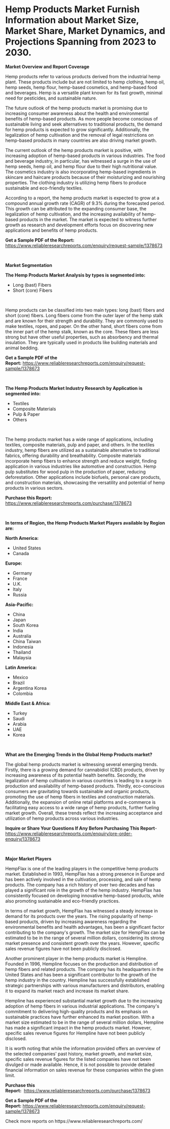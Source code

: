 <p><h1>Hemp Products Market Furnish Information about Market Size, Market Share, Market Dynamics, and Projections Spanning from 2023 to 2030.</h1></p><p><strong>Market Overview and Report Coverage</strong></p>
<p><p>Hemp products refer to various products derived from the industrial hemp plant. These products include but are not limited to hemp clothing, hemp oil, hemp seeds, hemp flour, hemp-based cosmetics, and hemp-based food and beverages. Hemp is a versatile plant known for its fast growth, minimal need for pesticides, and sustainable nature.</p><p>The future outlook of the hemp products market is promising due to increasing consumer awareness about the health and environmental benefits of hemp-based products. As more people become conscious of sustainable living and seek alternatives to traditional products, the demand for hemp products is expected to grow significantly. Additionally, the legalization of hemp cultivation and the removal of legal restrictions on hemp-based products in many countries are also driving market growth.</p><p>The current outlook of the hemp products market is positive, with increasing adoption of hemp-based products in various industries. The food and beverage industry, in particular, has witnessed a surge in the use of hemp seeds, hemp oil, and hemp flour due to their high nutritional value. The cosmetics industry is also incorporating hemp-based ingredients in skincare and haircare products because of their moisturizing and nourishing properties. The clothing industry is utilizing hemp fibers to produce sustainable and eco-friendly textiles.</p><p>According to a report, the hemp products market is expected to grow at a compound annual growth rate (CAGR) of 9.3% during the forecasted period. This growth can be attributed to the expanding consumer base, the legalization of hemp cultivation, and the increasing availability of hemp-based products in the market. The market is expected to witness further growth as research and development efforts focus on discovering new applications and benefits of hemp products.</p></p>
<p><strong>Get a Sample PDF of the Report:</strong> <a href="https://www.reliableresearchreports.com/enquiry/request-sample/1378673">https://www.reliableresearchreports.com/enquiry/request-sample/1378673</a></p>
<p>&nbsp;</p>
<p><strong>Market Segmentation</strong></p>
<p><strong>The Hemp Products Market Analysis by types is segmented into:</strong></p>
<p><ul><li>Long (bast) Fibers</li><li>Short (core) Fibers</li></ul></p>
<p>&nbsp;</p>
<p><p>Hemp products can be classified into two main types: long (bast) fibers and short (core) fibers. Long fibers come from the outer layer of the hemp stalk and are known for their strength and durability. They are commonly used to make textiles, ropes, and paper. On the other hand, short fibers come from the inner part of the hemp stalk, known as the core. These fibers are less strong but have other useful properties, such as absorbency and thermal insulation. They are typically used in products like building materials and animal bedding.</p></p>
<p><strong>Get a Sample PDF of the Report:</strong>&nbsp;<a href="https://www.reliableresearchreports.com/enquiry/request-sample/1378673">https://www.reliableresearchreports.com/enquiry/request-sample/1378673</a></p>
<p>&nbsp;</p>
<p><strong>The Hemp Products Market Industry Research by Application is segmented into:</strong></p>
<p><ul><li>Textiles</li><li>Composite Materials</li><li>Pulp & Paper</li><li>Others</li></ul></p>
<p>&nbsp;</p>
<p><p>The hemp products market has a wide range of applications, including textiles, composite materials, pulp and paper, and others. In the textiles industry, hemp fibers are utilized as a sustainable alternative to traditional fabrics, offering durability and breathability. Composite materials incorporate hemp fibers to enhance strength and reduce weight, finding application in various industries like automotive and construction. Hemp pulp substitutes for wood pulp in the production of paper, reducing deforestation. Other applications include biofuels, personal care products, and construction materials, showcasing the versatility and potential of hemp products in various sectors.</p></p>
<p><strong>Purchase this Report:</strong>&nbsp; <a href="https://www.reliableresearchreports.com/purchase/1378673">https://www.reliableresearchreports.com/purchase/1378673</a></p>
<p>&nbsp;</p>
<p><strong>In terms of Region, the Hemp Products Market Players available by Region are:</strong></p>
<p>
    <p> <strong> North America: </strong>
        <ul>
            <li>United States</li>
            <li>Canada</li>
        </ul>
        </p> 
    <p> <strong> Europe: </strong>
        <ul>
            <li>Germany</li>
            <li>France</li>
            <li>U.K.</li>
            <li>Italy</li>
            <li>Russia</li>
        </ul>
        </p> 
    <p> <strong> Asia-Pacific: </strong>
        <ul>
            <li>China</li>
            <li>Japan</li>
            <li>South Korea</li>
            <li>India</li>
            <li>Australia</li>
            <li>China Taiwan</li>
            <li>Indonesia</li>
            <li>Thailand</li>
            <li>Malaysia</li>
        </ul>
        </p> 
    <p> <strong> Latin America: </strong>
        <ul>
            <li>Mexico</li>
            <li>Brazil</li>
            <li>Argentina Korea</li>
            <li>Colombia</li>
        </ul>
        </p> 
    <p> <strong> Middle East & Africa: </strong>
        <ul>
            <li>Turkey</li>
            <li>Saudi</li>
            <li>Arabia</li>
            <li>UAE</li>
            <li>Korea</li>
        </ul>
    </p>
    </p>
<p>&nbsp;</p>
<p><strong>What are the Emerging Trends in the Global Hemp Products market?</strong></p>
<p><p>The global hemp products market is witnessing several emerging trends. Firstly, there is a growing demand for cannabidiol (CBD) products, driven by increasing awareness of its potential health benefits. Secondly, the legalization of hemp cultivation in various countries is leading to a surge in production and availability of hemp-based products. Thirdly, eco-conscious consumers are gravitating towards sustainable and organic products, promoting the use of hemp fibers in textiles and construction materials. Additionally, the expansion of online retail platforms and e-commerce is facilitating easy access to a wide range of hemp products, further fueling market growth. Overall, these trends reflect the increasing acceptance and utilization of hemp products across various industries.</p></p>
<p><strong>Inquire or Share Your Questions If Any Before Purchasing This Report</strong>- <a href="https://www.reliableresearchreports.com/enquiry/pre-order-enquiry/1378673">https://www.reliableresearchreports.com/enquiry/pre-order-enquiry/1378673</a></p>
<p>&nbsp;</p>
<p><strong>Major Market Players</strong></p>
<p><p>HempFlax is one of the leading players in the competitive hemp products market. Established in 1993, HempFlax has a strong presence in Europe and has been actively involved in the cultivation, processing, and sale of hemp products. The company has a rich history of over two decades and has played a significant role in the growth of the hemp industry. HempFlax has consistently focused on developing innovative hemp-based products, while also promoting sustainable and eco-friendly practices.</p><p>In terms of market growth, HempFlax has witnessed a steady increase in demand for its products over the years. The rising popularity of hemp-based products, driven by increasing awareness regarding the environmental benefits and health advantages, has been a significant factor contributing to the company's growth. The market size for HempFlax can be estimated to be in the range of several million dollars, considering its strong market presence and consistent growth over the years. However, specific sales revenue figures have not been publicly disclosed.</p><p>Another prominent player in the hemp products market is Hempline. Founded in 1996, Hempline focuses on the production and distribution of hemp fibers and related products. The company has its headquarters in the United States and has been a significant contributor to the growth of the hemp industry in the country. Hempline has successfully established strategic partnerships with various manufacturers and distributors, enabling it to expand its market reach and increase its market share.</p><p>Hempline has experienced substantial market growth due to the increasing adoption of hemp fibers in various industrial applications. The company's commitment to delivering high-quality products and its emphasis on sustainable practices have further enhanced its market position. With a market size estimated to be in the range of several million dollars, Hempline has made a significant impact in the hemp products market. However, specific sales revenue figures for Hempline have not been publicly disclosed.</p><p>It is worth noting that while the information provided offers an overview of the selected companies' past history, market growth, and market size, specific sales revenue figures for the listed companies have not been divulged or made available. Hence, it is not possible to provide detailed financial information on sales revenue for these companies within the given limit.</p></p>
<p><strong>Purchase this Report:</strong>&nbsp;&nbsp;<a href="https://www.reliableresearchreports.com/purchase/1378673">https://www.reliableresearchreports.com/purchase/1378673</a></p>
<p></p>
<p><strong>Get a Sample PDF of the Report:</strong>&nbsp;<a href="https://www.reliableresearchreports.com/enquiry/request-sample/1378673">https://www.reliableresearchreports.com/enquiry/request-sample/1378673</a></p>
<p>Check more reports on https://www.reliableresearchreports.com/</p>